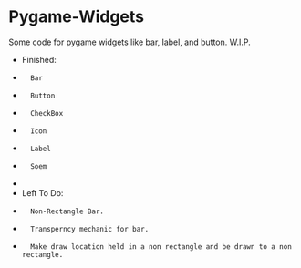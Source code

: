 # Pygame-Widgets
Some code for pygame widgets like bar, label, and button. W.I.P.
- Finished:
-       Bar
-       Button
-       CheckBox
-       Icon
-       Label
-       Soem
-   
-   Left To Do:
-       Non-Rectangle Bar.
-       Transperncy mechanic for bar.
-       Make draw location held in a non rectangle and be drawn to a non rectangle.
